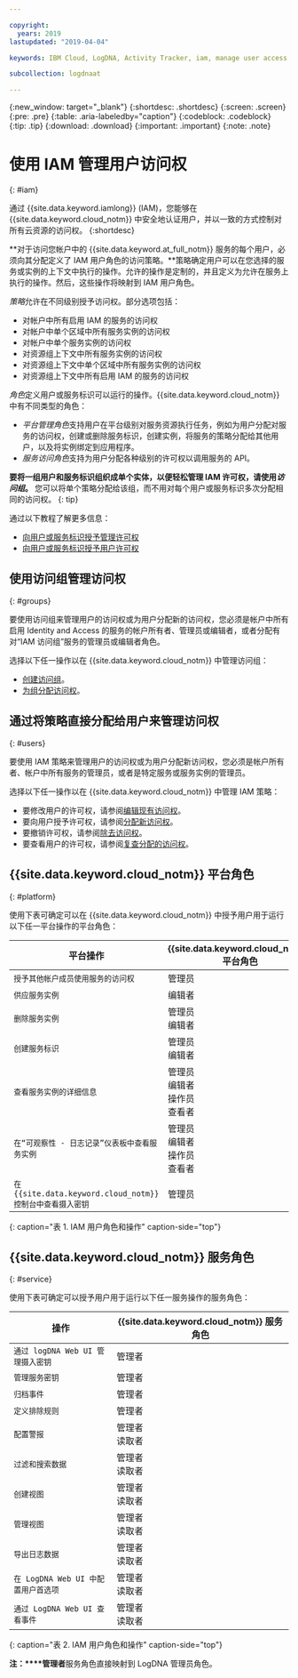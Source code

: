 ```yaml
---

copyright:
  years: 2019
lastupdated: "2019-04-04"

keywords: IBM Cloud, LogDNA, Activity Tracker, iam, manage user access

subcollection: logdnaat

---
```


{:new_window: target="_blank"}
{:shortdesc: .shortdesc}
{:screen: .screen}
{:pre: .pre}
{:table: .aria-labeledby="caption"}
{:codeblock: .codeblock}
{:tip: .tip}
{:download: .download}
{:important: .important}
{:note: .note}

 
# 使用 IAM 管理用户访问权
{: #iam}

通过 {{site.data.keyword.iamlong}} (IAM)，您能够在 {{site.data.keyword.cloud_notm}} 中安全地认证用户，并以一致的方式控制对所有云资源的访问权。
{:shortdesc}

**对于访问您帐户中的 {{site.data.keyword.at_full_notm}} 服务的每个用户，必须向其分配定义了 IAM 用户角色的访问策略。**策略确定用户可以在您选择的服务或实例的上下文中执行的操作。允许的操作是定制的，并且定义为允许在服务上执行的操作。然后，这些操作将映射到 IAM 用户角色。

*策略*允许在不同级别授予访问权。部分选项包括： 

* 对帐户中所有启用 IAM 的服务的访问权
* 对帐户中单个区域中所有服务实例的访问权
* 对帐户中单个服务实例的访问权
* 对资源组上下文中所有服务实例的访问权
* 对资源组上下文中单个区域中所有服务实例的访问权
* 对资源组上下文中所有启用 IAM 的服务的访问权

*角色*定义用户或服务标识可以运行的操作。{{site.data.keyword.cloud_notm}} 中有不同类型的角色：

* *平台管理角色*支持用户在平台级别对服务资源执行任务，例如为用户分配对服务的访问权，创建或删除服务标识，创建实例，将服务的策略分配给其他用户，以及将实例绑定到应用程序。
* *服务访问角色*支持为用户分配各种级别的许可权以调用服务的 API。

**要将一组用户和服务标识组织成单个实体，以便轻松管理 IAM 许可权，请使用*访问组*。** 您可以将单个策略分配给该组，而不用对每个用户或服务标识多次分配相同的访问权。
{: tip}

通过以下教程了解更多信息：
* [向用户或服务标识授予管理许可权](/docs/services/Activity-Tracker-with-LogDNA?topic=logdnaat-iam_manage_events#iam_manage_events)
* [向用户或服务标识授予用户许可权](/docs/services/Activity-Tracker-with-LogDNA?topic=logdnaat-iam_view_events#iam_view_events)

## 使用访问组管理访问权
{: #groups}

要使用访问组来管理用户的访问权或为用户分配新的访问权，您必须是帐户中所有启用 Identity and Access 的服务的帐户所有者、管理员或编辑者，或者分配有对“IAM 访问组”服务的管理员或编辑者角色。 

选择以下任一操作以在 {{site.data.keyword.cloud_notm}} 中管理访问组：

* [创建访问组](/docs/iam?topic=iam-groups#create_ag)。
* [为组分配访问权](/docs/iam?topic=iam-groups#access_ag)。


## 通过将策略直接分配给用户来管理访问权
{: #users}

要使用 IAM 策略来管理用户的访问权或为用户分配新访问权，您必须是帐户所有者、帐户中所有服务的管理员，或者是特定服务或服务实例的管理员。 

选择以下任一操作以在 {{site.data.keyword.cloud_notm}} 中管理 IAM 策略：

* 要修改用户的许可权，请参阅[编辑现有访问权](/docs/iam?topic=iam-iammanidaccser#edit_existing)。
* 要向用户授予许可权，请参阅[分配新访问权](/docs/iam?topic=iam-iammanidaccser#assign_new_access)。
* 要撤销许可权，请参阅[除去访问权](/docs/iam?topic=iam-iammanidaccser#removing_access)。
* 要查看用户的许可权，请参阅[复查分配的访问权](/docs/iam?topic=iam-iammanidaccser#review_your_access)。



## {{site.data.keyword.cloud_notm}} 平台角色
{: #platform}

使用下表可确定可以在 {{site.data.keyword.cloud_notm}} 中授予用户用于运行以下任一平台操作的平台角色：

| 平台操作                                                              | {{site.data.keyword.cloud_notm}} 平台角色    | 
|-------------------------------------------------------------------------|------------------------------------------------------|
| `授予其他帐户成员使用服务的访问权`                                     | 管理员 | 
| `供应服务实例`                                                         | 编辑者 | 
| `删除服务实例`                                                         | 管理员 </br>编辑者 | 
| `创建服务标识`                                                         | 管理员 </br>编辑者 |
| `查看服务实例的详细信息`                                               | 管理员 </br>编辑者 </br>操作员 </br>查看者 | 
| `在“可观察性 - 日志记录”仪表板中查看服务实例`                        | 管理员 </br>编辑者 </br>操作员 </br>查看者 | 
| `在 {{site.data.keyword.cloud_notm}} 控制台中查看摄入密钥`             | 管理员 | 
{: caption="表 1. IAM 用户角色和操作" caption-side="top"}



## {{site.data.keyword.cloud_notm}} 服务角色
{: #service}

使用下表可确定可以授予用户用于运行以下任一服务操作的服务角色：

| 操作                                                                    | {{site.data.keyword.cloud_notm}} 服务角色     | 
|-------------------------------------------------------------------------|------------------------------------------------------|
| `通过 logDNA Web UI 管理摄入密钥`                                       | 管理者  |
| `管理服务密钥`                                                          | 管理者  |
| `归档事件`                                                              | 管理者  |
| `定义排除规则`                                                          | 管理者  |
| `配置警报`                                                              | 管理者 </br>读取者                                   | 
| `过滤和搜索数据`                                                        | 管理者 </br>读取者                                   |
| `创建视图`                                                              | 管理者 </br>读取者                                   |
| `管理视图`                                                              | 管理者 </br>读取者                                   |
| `导出日志数据`                                                          | 管理者 </br>读取者                                   |
| `在 LogDNA Web UI 中配置用户首选项`                                     | 管理者 </br>读取者                                   |
| `通过 LogDNA Web UI 查看事件`                                           | 管理者 </br>读取者                                   | 
{: caption="表 2. IAM 用户角色和操作" caption-side="top"}


**注：****管理者**服务角色直接映射到 LogDNA 管理员角色。






